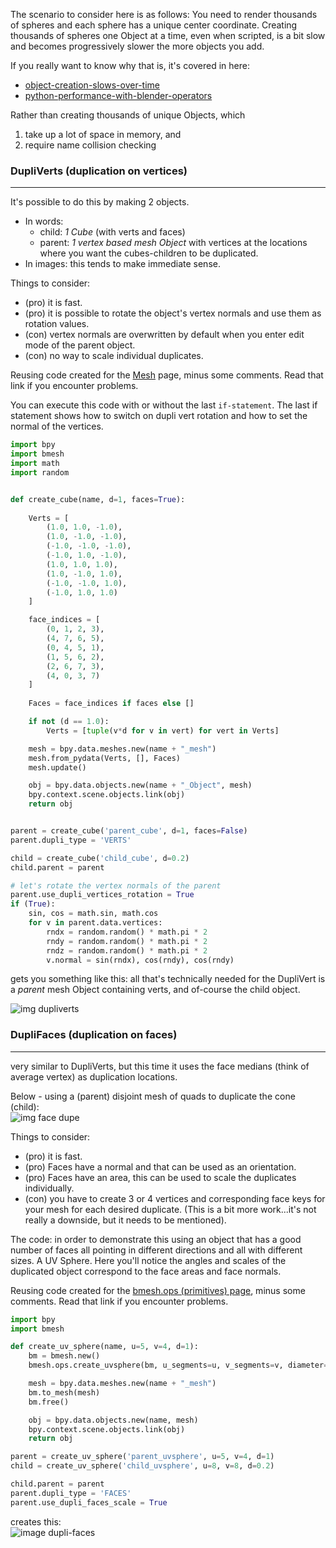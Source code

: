The scenario to consider here is as follows: You need to render thousands of spheres and each sphere has a unique center coordinate. Creating thousands of spheres one Object at a time, even when scripted, is a bit slow and becomes progressively slower the more objects you add.

If you really want to know why that is, it's covered in here:
  - [object-creation-slows-over-time](http://blender.stackexchange.com/questions/14814/object-creation-slows-over-time)  
  - [python-performance-with-blender-operators](http://blender.stackexchange.com/questions/7358/python-performance-with-blender-operators)  

Rather than creating thousands of unique Objects, which  

1. take up a lot of space in memory, and 
2. require name collision checking


### DupliVerts (duplication on vertices)
____
It's possible to do this by making 2 objects.  

  - In words: 
     - child: _1 Cube_ (with verts and faces) 
     - parent: _1 vertex based mesh Object_ with vertices at the locations where you want the cubes-children to be duplicated. 
  - In images: this tends to make immediate sense.

Things to consider:  

- (pro) it is fast.  
- (pro) it is possible to rotate the object's vertex normals and use them as rotation values.  
- (con) vertex normals are overwritten by default when you enter edit mode of the parent object.  
- (con) no way to scale individual duplicates.  

Reusing code created for the [Mesh](Mesh) page, minus some comments. Read that link if you encounter problems.

You can execute this code with or without the last `if-statement`. The last if statement shows how to switch on dupli vert rotation and how to set the normal of the vertices.

```python
import bpy
import bmesh
import math
import random


def create_cube(name, d=1, faces=True):
 
    Verts = [
        (1.0, 1.0, -1.0),
        (1.0, -1.0, -1.0),
        (-1.0, -1.0, -1.0),
        (-1.0, 1.0, -1.0),
        (1.0, 1.0, 1.0),
        (1.0, -1.0, 1.0),
        (-1.0, -1.0, 1.0),
        (-1.0, 1.0, 1.0)
    ]

    face_indices = [
        (0, 1, 2, 3),
        (4, 7, 6, 5),
        (0, 4, 5, 1),
        (1, 5, 6, 2),
        (2, 6, 7, 3),
        (4, 0, 3, 7)
    ]
     
    Faces = face_indices if faces else []

    if not (d == 1.0):
        Verts = [tuple(v*d for v in vert) for vert in Verts]

    mesh = bpy.data.meshes.new(name + "_mesh")
    mesh.from_pydata(Verts, [], Faces)
    mesh.update()

    obj = bpy.data.objects.new(name + "_Object", mesh)
    bpy.context.scene.objects.link(obj)  
    return obj


parent = create_cube('parent_cube', d=1, faces=False)
parent.dupli_type = 'VERTS'

child = create_cube('child_cube', d=0.2)
child.parent = parent

# let's rotate the vertex normals of the parent
parent.use_dupli_vertices_rotation = True
if (True):
    sin, cos = math.sin, math.cos
    for v in parent.data.vertices:
        rndx = random.random() * math.pi * 2
        rndy = random.random() * math.pi * 2
        rndz = random.random() * math.pi * 2
        v.normal = sin(rndx), cos(rndy), cos(rndy)


```
gets you something like this: all that's technically needed for the DupliVert is a _parent_ mesh Object containing verts, and of-course the child object.

![img dupliverts](https://cloud.githubusercontent.com/assets/619340/10757990/a6368996-7cae-11e5-8d61-b8908ca7b3ac.png)

### DupliFaces (duplication on faces)
____
very similar to DupliVerts, but this time it uses the face medians (think of average vertex) as duplication locations. 

Below - using a (parent) disjoint mesh of quads to duplicate the cone (child):   
![img face dupe](https://cloud.githubusercontent.com/assets/619340/10752213/72749cb4-7c87-11e5-9915-f435458937a3.png)

Things to consider:  

 - (pro) it is fast.  
 - (pro) Faces have a normal and that can be used as an orientation.  
 - (pro) Faces have an area, this can be used to scale the duplicates individually.  
 - (con) you have to create 3 or 4 vertices and corresponding face keys for your mesh for each desired duplicate. (This is a bit more work...it's not really a downside, but it needs to be mentioned).

The code: in order to demonstrate this using an object that has a good number of faces all pointing in different directions and all with different sizes. A UV Sphere. Here you'll notice the angles and scales of the duplicated object correspond to the face areas and face normals.

Reusing code created for the [bmesh.ops (primitives) page](https://github.com/zeffii/BlenderPythonRecipes/wiki/bmesh_ops_primitives), minus some comments. Read that link if you encounter problems.

```python
import bpy
import bmesh

def create_uv_sphere(name, u=5, v=4, d=1):
    bm = bmesh.new()
    bmesh.ops.create_uvsphere(bm, u_segments=u, v_segments=v, diameter=d)

    mesh = bpy.data.meshes.new(name + "_mesh")
    bm.to_mesh(mesh)
    bm.free()

    obj = bpy.data.objects.new(name, mesh)
    bpy.context.scene.objects.link(obj)
    return obj

parent = create_uv_sphere('parent_uvsphere', u=5, v=4, d=1)
child = create_uv_sphere('child_uvsphere', u=8, v=8, d=0.2)

child.parent = parent
parent.dupli_type = 'FACES'
parent.use_dupli_faces_scale = True

```
creates this:  
![image dupli-faces](https://cloud.githubusercontent.com/assets/619340/10755855/96c8a9f2-7ca0-11e5-8748-33b1b321130f.png)